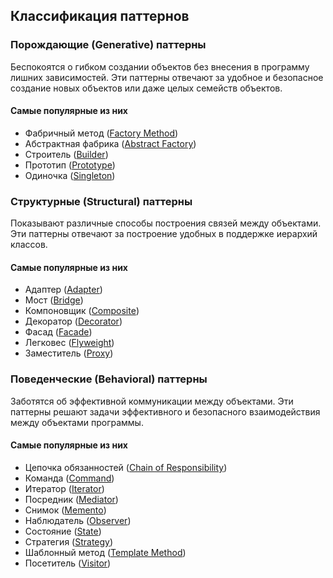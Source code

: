 ## Классификация паттернов

### Порождающие (Generative) паттерны 
Беспокоятся о гибком создании объектов без внесения в программу лишних зависимостей.
Эти паттерны отвечают за удобное и безопасное создание новых объектов или даже целых семейств объектов.
#### Самые популярные из них
+ Фабричный метод ([Factory Method](Generative))
+ Абстрактная фабрика ([Abstract Factory](Generative))
+ Строитель ([Builder](Generative))
+ Прототип ([Prototype](Generative))
+ Одиночка ([Singleton](Generative/Singleton/description.md))
### Структурные (Structural) паттерны 
Показывают различные способы построения связей между объектами.
Эти паттерны отвечают за построение удобных в поддержке иерархий классов.
#### Самые популярные из них
+ Адаптер ([Adapter](Structural/Adapter/description.md))
+ Мост ([Bridge](Structural))
+ Компоновщик ([Composite](Structural))
+ Декоратор ([Decorator](Structural))
+ Фасад ([Facade](Structural))
+ Легковес ([Flyweight](Structural))
+ Заместитель ([Proxy](Structural))
### Поведенческие (Behavioral) паттерны 
Заботятся об эффективной коммуникации между объектами. 
Эти паттерны решают задачи эффективного и безопасного взаимодействия между объектами программы.
#### Самые популярные из них
+ Цепочка обязанностей ([Chain of Responsibility](Behavioral))
+ Команда ([Command](Behavioral/Command/description.md))
+ Итератор ([Iterator](Behavioral))
+ Посредник ([Mediator](Behavioral))
+ Снимок ([Memento](Behavioral))
+ Наблюдатель ([Observer](Behavioral))
+ Состояние ([State](Behavioral))
+ Стратегия ([Strategy](Behavioral))
+ Шаблонный метод ([Template Method](Behavioral))
+ Посетитель ([Visitor](Behavioral))

